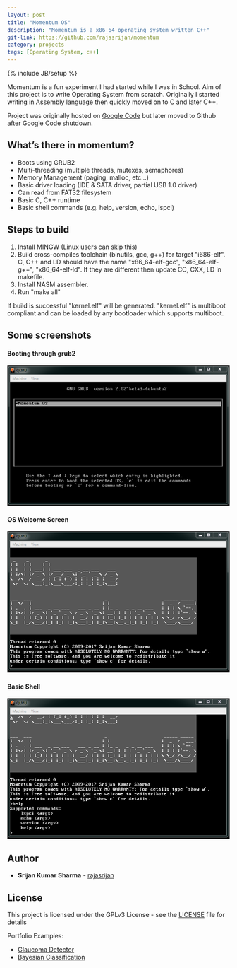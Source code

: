 ```yaml
---
layout: post
title: "Momentum OS"
description: "Momentum is a x86_64 operating system written C++"
git-link: https://github.com/rajasrijan/momentum
category: projects
tags: [Operating System, c++]
---
```

{% include JB/setup %}

Momentum is a fun experiment I had started while I was in School. Aim of this project is to write Operating System from scratch. 
Originally I started writing in Assembly language then quickly moved on to C and later C++. 

Project was originally hosted on [Google Code](https://code.google.com/p/momentum/) but later moved to Github after Google Code shutdown.

## What’s there in momentum?
* Boots using GRUB2
* Multi-threading (multiple threads, mutexes, semaphores)
* Memory Management (paging, malloc, etc...)
* Basic driver loading (IDE & SATA driver, partial USB 1.0 driver)
* Can read from FAT32 filesystem
* Basic C, C++ runtime
* Basic shell commands (e.g. help, version, echo, lspci)

## Steps to build
1. Install MINGW (Linux users can skip this)
2. Build cross-compiles toolchain (binutils, gcc, g++) for target "i686-elf". C, C++ and LD should have the name "x86_64-elf-gcc", "x86_64-elf-g++", "x86_64-elf-ld". If they are different then update CC, CXX, LD in makefile.
3. Install NASM assembler.
4. Run "make all"

If build is successful "kernel.elf" will be generated. "kernel.elf" is multiboot compliant and can be loaded by any bootloader which supports multiboot.

## Some screenshots
#### Booting through grub2
![Startup](/images/momentum/startup.PNG)
#### OS Welcome Screen
![Welcome](/images/momentum/welcome.PNG)
#### Basic Shell
![Shell](/images/momentum/termanal.PNG)

## Author

* **Srijan Kumar Sharma** - [rajasrijan](https://github.com/rajasrijan)

## License

This project is licensed under the GPLv3 License - see the [LICENSE](LICENSE) file for details


Portfolio Examples:

- [Glaucoma Detector](https://github.com/rajasrijan/GlaucomaDetector)
- [Bayesian Classification](https://github.com/rajasrijan/BayesianClassification)

